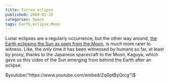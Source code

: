 ```yaml
---
title: Terran eclipse
published: 2009-02-20
categories: Space
tags: Earth,eclipse,Moon
---
```


Lunar eclipses are a regularly occurrence, but the other way around,
<a href="https://www.discovermagazine.com/the-sciences/what-does-a-lunar-eclipse-look-like-from-the-moon">the Earth eclipsing the Sun as seen from the Moon</a>,
is much more rarer to witness.  Like, the <em>only</em> time it has been witnessed by
humans so far, at least by proxy, thanks to the Japanese spacecraft to the Moon, Kaguya,
which gave us this video of the Sun emerging from behind the Earth after an eclipse:

$youtube("https://www.youtube.com/embed/Zq0ptByQrcg")$
